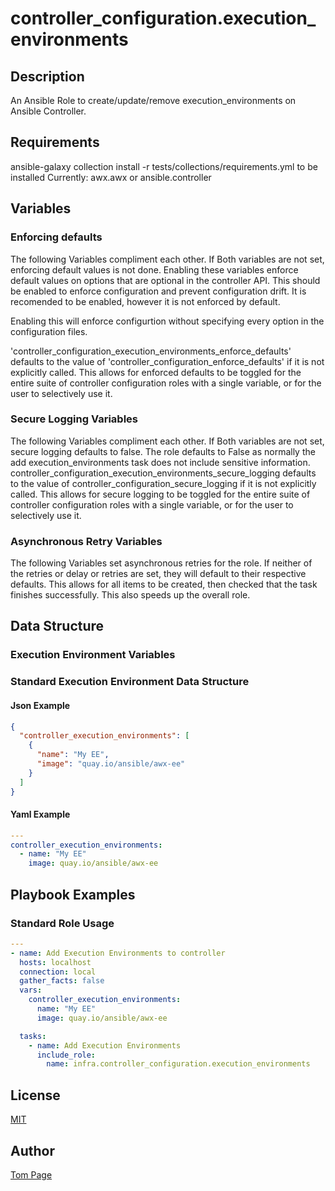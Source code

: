 # controller_configuration.execution_environments

## Description

An Ansible Role to create/update/remove execution_environments on Ansible Controller.

## Requirements

ansible-galaxy collection install -r tests/collections/requirements.yml to be installed
Currently:
  awx.awx
  or
  ansible.controller

## Variables



### Enforcing defaults

The following Variables compliment each other.
If Both variables are not set, enforcing default values is not done.
Enabling these variables enforce default values on options that are optional in the controller API.
This should be enabled to enforce configuration and prevent configuration drift. It is recomended to be enabled, however it is not enforced by default.

Enabling this will enforce configurtion without specifying every option in the configuration files.

'controller_configuration_execution_environments_enforce_defaults' defaults to the value of 'controller_configuration_enforce_defaults' if it is not explicitly called. This allows for enforced defaults to be toggled for the entire suite of controller configuration roles with a single variable, or for the user to selectively use it.



### Secure Logging Variables

The following Variables compliment each other.
If Both variables are not set, secure logging defaults to false.
The role defaults to False as normally the add execution_environments task does not include sensitive information.
controller_configuration_execution_environments_secure_logging defaults to the value of controller_configuration_secure_logging if it is not explicitly called. This allows for secure logging to be toggled for the entire suite of controller configuration roles with a single variable, or for the user to selectively use it.



### Asynchronous Retry Variables

The following Variables set asynchronous retries for the role.
If neither of the retries or delay or retries are set, they will default to their respective defaults.
This allows for all items to be created, then checked that the task finishes successfully.
This also speeds up the overall role.



## Data Structure

### Execution Environment Variables



### Standard Execution Environment Data Structure

#### Json Example

```json
{
  "controller_execution_environments": [
    {
      "name": "My EE",
      "image": "quay.io/ansible/awx-ee"
    }
  ]
}
```

#### Yaml Example

```yaml
---
controller_execution_environments:
  - name: "My EE"
    image: quay.io/ansible/awx-ee
```

## Playbook Examples

### Standard Role Usage

```yaml
---
- name: Add Execution Environments to controller
  hosts: localhost
  connection: local
  gather_facts: false
  vars:
    controller_execution_environments:
      name: "My EE"
      image: quay.io/ansible/awx-ee

  tasks:
    - name: Add Execution Environments
      include_role:
        name: infra.controller_configuration.execution_environments
```

## License

[MIT](https://github.com/redhat-cop/controller_configuration#licensing)

## Author

[Tom Page](https://github.com/Tompage1994)
